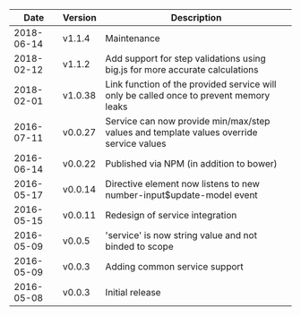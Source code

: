 | Date        | Version | Description |
| ----------- | ------- | ----------- |
| 2018-06-14  | v1.1.4  | Maintenance |
| 2018-02-12  | v1.1.2  | Add support for step validations using big.js for more accurate calculations |
| 2018-02-01  | v1.0.38 | Link function of the provided service will only be called once to prevent memory leaks |
| 2016-07-11  | v0.0.27 | Service can now provide min/max/step values and template values override service values |
| 2016-06-14  | v0.0.22 | Published via NPM (in addition to bower) |
| 2016-05-17  | v0.0.14 | Directive element now listens to new number-input$update-model event |
| 2016-05-15  | v0.0.11 | Redesign of service integration |
| 2016-05-09  | v0.0.5  | 'service' is now string value and not binded to scope |
| 2016-05-09  | v0.0.3  | Adding common service support |
| 2016-05-08  | v0.0.3  | Initial release |

